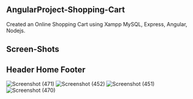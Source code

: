 ## AngularProject-Shopping-Cart
Created an Online Shopping Cart using Xampp MySQL, Express, Angular, Nodejs.

## Screen-Shots

## Header Home Footer
![Screenshot (471)](https://user-images.githubusercontent.com/71216473/93985336-8cfad700-fda2-11ea-82a5-bd044b7a9e0f.png)
![Screenshot (452)](https://user-images.githubusercontent.com/71216473/93985348-91bf8b00-fda2-11ea-91eb-b4e949ed6b55.png)
![Screenshot (451)](https://user-images.githubusercontent.com/71216473/93985355-95531200-fda2-11ea-899c-bcad3f50ceca.png)
![Screenshot (470)](https://user-images.githubusercontent.com/71216473/93985363-984e0280-fda2-11ea-9881-399ae9046221.png)

